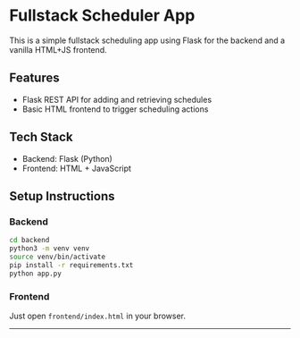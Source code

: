 # Fullstack Scheduler App

This is a simple fullstack scheduling app using Flask for the backend and a vanilla HTML+JS frontend.

## Features

- Flask REST API for adding and retrieving schedules
- Basic HTML frontend to trigger scheduling actions

## Tech Stack

- Backend: Flask (Python)
- Frontend: HTML + JavaScript

## Setup Instructions

### Backend
```bash
cd backend
python3 -m venv venv
source venv/bin/activate
pip install -r requirements.txt
python app.py
```

### Frontend
Just open `frontend/index.html` in your browser.

---
